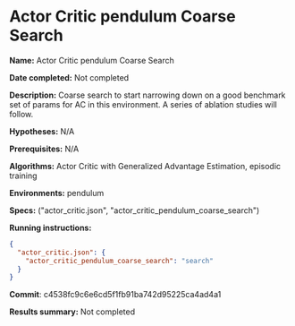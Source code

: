 # Actor Critic pendulum Coarse Search

**Name:** Actor Critic pendulum Coarse Search

**Date completed:** Not completed

**Description:** Coarse search to start narrowing down on a good benchmark set of params for AC in this environment. A series of ablation studies will follow.

**Hypotheses:** N/A

**Prerequisites:** N/A

**Algorithms:** Actor Critic with Generalized Advantage Estimation, episodic training

**Environments:** pendulum

**Specs:** ("actor_critic.json", "actor_critic_pendulum_coarse_search")

**Running instructions:**
```json
{
  "actor_critic.json": {
    "actor_critic_pendulum_coarse_search": "search"
  }
}
```

**Commit**: c4538fc9c6e6cd5f1fb91ba742d95225ca4ad4a1

**Results summary:** Not completed
